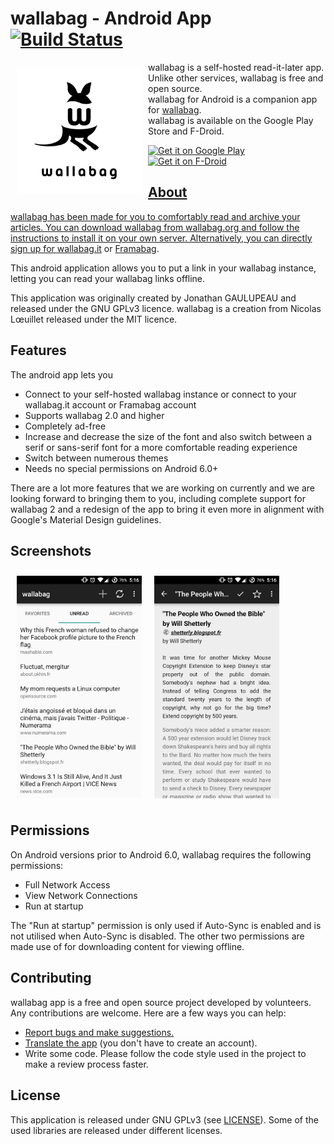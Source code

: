 # wallabag - Android App [![Build Status](https://travis-ci.org/wallabag/android-app.svg?branch=master)](https://travis-ci.org/wallabag/android-app)

<img src="/readme/wallabag logo.png" align="left"
width="200" hspace="10" vspace="10">

wallabag is a self-hosted read-it-later app.  
Unlike other services, wallabag is free and open source.  
wallabag for Android is a companion app for [wallabag](https://www.wallabag.org).  
wallabag is available on the Google Play Store and F-Droid.

<p align="left">
<a href="https://play.google.com/store/apps/details?id=fr.gaulupeau.apps.InThePoche">
    <img alt="Get it on Google Play"
        height="80"
        src="https://play.google.com/intl/en_us/badges/images/generic/en_badge_web_generic.png" />
</a>  
<a href="https://f-droid.org/app/fr.gaulupeau.apps.InThePoche">
    <img alt="Get it on F-Droid"
        height="80"
        src="https://f-droid.org/badge/get-it-on.png" />
 </p>    
     
## About
  
wallabag has been made for you to comfortably read and archive your articles.
You can download wallabag from wallabag.org and follow the instructions to install it on your own server.
Alternatively, you can directly sign up for [wallabag.it](https://www.wallabag.it/en) or [Framabag](https://www.framabag.org/).

This android application allows you to put a link in your wallabag instance, letting you can read your wallabag links offline.

This application was originally created by Jonathan GAULUPEAU and released under the GNU GPLv3 licence.
wallabag is a creation from Nicolas Lœuillet released under the MIT licence.

## Features  
The android app lets you   
- Connect to your self-hosted wallabag instance or connect to your wallabag.it account or Framabag account 
- Supports wallabag 2.0 and higher
- Completely ad-free
- Increase and decrease the size of the font and also switch between a serif or sans-serif font for a more comfortable reading experience
- Switch between numerous themes  
- Needs no special permissions on Android 6.0+

There are a lot more features that we are working on currently and we are looking forward to bringing them to you, including complete support for wallabag 2 and a redesign of the app to bring it even more in alignment with Google's Material Design guidelines.

## Screenshots
[<img src="/readme/Wallabag%20Reading%20List.png" align="left"
width="200"
    hspace="10" vspace="10">](/readmeWallabag%20Reading%20List.png)
[<img src="/readme/Wallabag%20Article%20View.png" align="center"
width="200"
    hspace="10" vspace="10">](/readme/Wallabag%20Article%20View.png)

## Permissions

On Android versions prior to Android 6.0, wallabag requires the following permissions:
- Full Network Access
- View Network Connections
- Run at startup  

The "Run at startup" permission is only used if Auto-Sync is enabled and is not utilised when Auto-Sync is disabled. The other two permissions are made use of for downloading content for viewing offline.
   
## Contributing
wallabag app is a free and open source project developed by volunteers. Any contributions are welcome. Here are a few ways you can help:
 * [Report bugs and make suggestions.](https://github.com/wallabag/android-app/issues)
 * [Translate the app](https://hosted.weblate.org/projects/wallabag/android-app/) (you don't have to create an account).
 * Write some code. Please follow the code style used in the project to make a review process faster.

## License

This application is released under GNU GPLv3 (see [LICENSE](LICENSE)).
Some of the used libraries are released under different licenses.
